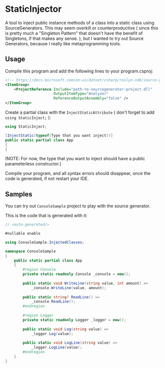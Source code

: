 ﻿# StaticInjector

A tool to inject public instance methods of a class into a static class using SourceGenerators. This may seem overkill or counterproductive ( since this is pretty much a "Singleton Pattern" that doesn't have the benefit of Singletons, if that makes any sense. ), but I wanted to try out Source Generators, because I really like metaprogramming tools.

## Usage

Compile this program and add the following lines to your program.csproj:
```xml
<!-- https://docs.microsoft.com/en-us/dotnet/csharp/roslyn-sdk/source-generators-overview -->
<ItemGroup>
    <ProjectReference Include="path-to-sourcegenerator-project.dll"
                      OutputItemType="Analyzer"
                      ReferenceOutputAssembly="false" />
</ItemGroup>
```

Create a partial class with the ```InjectStaticAttribute``` ( don't forget to add ```using StaticInject;``` ):

```c#
using StaticInject;

[InjectStatic(typeof(Type that you want inject))]
public static partial class App
{
}
```

(NOTE: For now, the type that you want to inject should have a public parameterless constructor.)

Compile your program, and all syntax errors should disappear, once the code is generated, if not restart your IDE.

## Samples

You can try out ```ConsoleSample``` project to play with the source generator.

This is the code that is generated with it:

```c#
// <auto-generated/>

#nullable enable

using ConsoleSample.InjectedClasses;

namespace ConsoleSample
{
    public static partial class App
    {
        #region Console
        private static readonly Console _console = new();
        
        public static void WriteLine(string value, int amount) =>
        	_console.WriteLine(value, amount);
        
        public static string? ReadLine() =>
        	_console.ReadLine();
        #endregion
        
        #region Logger
        private static readonly Logger _logger = new();
        
        public static void Log(string value) =>
        	_logger.Log(value);
        
        public static void LogLine(string value) =>
        	_logger.LogLine(value);
        #endregion
    }
}
```
